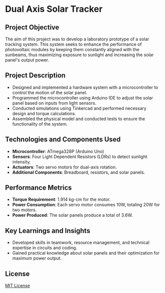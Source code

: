 


# Dual Axis Solar Tracker

## Project Objective
The aim of this project was to develop a laboratory prototype of a solar tracking system. This system seeks to enhance the performance of photovoltaic modules by keeping them constantly aligned with the sunbeams, thus maximizing exposure to sunlight and increasing the solar panel's output power.

## Project Description
- Designed and implemented a hardware system with a microcontroller to control the motion of the solar panel.
- Programmed the microcontroller using Arduino IDE to adjust the solar panel based on inputs from light sensors.
- Conducted simulations using Tinkercad and performed necessary design and torque calculations.
- Assembled the physical model and conducted tests to ensure the functionality of the system.

## Technologies and Components Used
- **Microcontroller**: ATmega328P (Arduino Uno)
- **Sensors**: Four Light Dependent Resistors (LDRs) to detect sunlight intensity.
- **Actuators**: Two servo motors for dual-axis rotation.
- **Additional Components**: Breadboard, resistors, and solar panels.

## Performance Metrics
- **Torque Requirement**: 1.914 kg-cm for the motor.
- **Power Consumption**: Each servo motor consumes 10W, totaling 20W for two motors.
- **Power Produced**: The solar panels produce a total of 3.6W.

## Key Learnings and Insights
- Developed skills in teamwork, resource management, and technical expertise in circuits and coding.
- Gained practical knowledge about solar panels and their optimization for maximum power output.

## License
[MIT License](LICENSE)
